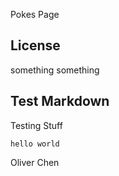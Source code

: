 Pokes Page

## License

something something

## Test Markdown 

Testing Stuff

```
hello world

```
Oliver Chen
